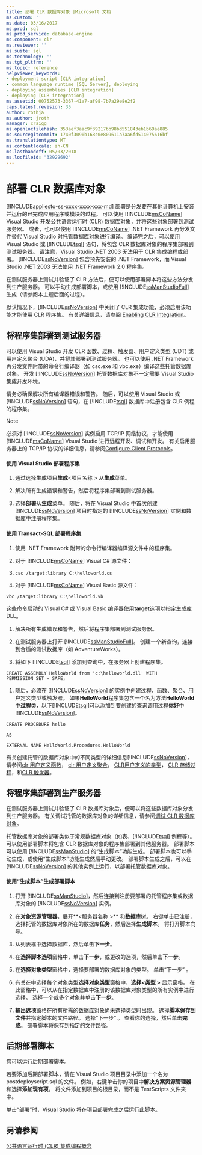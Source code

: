 ```yaml
---
title: 部署 CLR 数据库对象 |Microsoft 文档
ms.custom: ''
ms.date: 03/16/2017
ms.prod: sql
ms.prod_service: database-engine
ms.component: clr
ms.reviewer: ''
ms.suite: sql
ms.technology: ''
ms.tgt_pltfrm: ''
ms.topic: reference
helpviewer_keywords:
- deployment script [CLR integration]
- common language runtime [SQL Server], deploying
- deploying assemblies [CLR integration]
- deploying [CLR integration]
ms.assetid: 00752573-3367-41a7-af98-7b7a29e8e2f2
caps.latest.revision: 35
author: rothja
ms.author: jroth
manager: craigg
ms.openlocfilehash: 353aef3aac9f39217bb98bd551843eb1b69ae885
ms.sourcegitcommit: 1740f3090b168c0e809611a7aa6fd514075616bf
ms.translationtype: MT
ms.contentlocale: zh-CN
ms.lasthandoff: 05/03/2018
ms.locfileid: "32929692"
---
```

# <a name="deploying-clr-database-objects"></a>部署 CLR 数据库对象
[!INCLUDE[appliesto-ss-xxxx-xxxx-xxx-md](../../includes/appliesto-ss-xxxx-xxxx-xxx-md.md)]
  部署是分发要在其他计算机上安装并运行的已完成应用程序或模块的过程。 可以使用 [!INCLUDE[msCoName](../../includes/msconame-md.md)] Visual Studio 开发公共语言运行时 (CLR) 数据库对象，并将这些对象部署到测试服务器。 或者，也可以使用 [!INCLUDE[msCoName](../../includes/msconame-md.md)] .NET Framework 再分发文件替代 Visual Studio 对托管数据库对象进行编译。 编译完之后，可以使用 Visual Studio 或 [!INCLUDE[tsql](../../includes/tsql-md.md)] 语句，将包含 CLR 数据库对象的程序集部署到测试服务器。 请注意，Visual Studio .NET 2003 无法用于 CLR 集成编程或部署。 [!INCLUDE[ssNoVersion](../../includes/ssnoversion-md.md)] 包含预先安装的 .NET Framework，而 Visual Studio .NET 2003 无法使用 .NET Framework 2.0 程序集。  
  
 在测试服务器上测试并验证了 CLR 方法后，便可以使用部署脚本将这些方法分发到生产服务器。 可以手动生成部署脚本，或使用 [!INCLUDE[ssManStudioFull](../../includes/ssmanstudiofull-md.md)] 生成（请参阅本主题后面的过程）。  
  
 默认情况下，[!INCLUDE[ssNoVersion](../../includes/ssnoversion-md.md)] 中关闭了 CLR 集成功能，必须启用该功能才能使用 CLR 程序集。 有关详细信息，请参阅 [Enabling CLR Integration](../../relational-databases/clr-integration/clr-integration-enabling.md)。  
  
## <a name="deploying-the-assembly-to-the-test-server"></a>将程序集部署到测试服务器  
 可以使用 Visual Studio 开发 CLR 函数、过程、触发器、用户定义类型 (UDT) 或用户定义聚合 (UDA)，并将其部署到测试服务器。 也可以使用 .NET Framework 再分发文件附带的命令行编译器（如 csc.exe 和 vbc.exe）编译这些托管数据库对象。 开发 [!INCLUDE[ssNoVersion](../../includes/ssnoversion-md.md)] 托管数据库对象不一定需要 Visual Studio 集成开发环境。  
  
 请务必确保解决所有编译器错误和警告。 随后，可以使用 Visual Studio 或 [!INCLUDE[ssNoVersion](../../includes/ssnoversion-md.md)] 语句，在 [!INCLUDE[tsql](../../includes/tsql-md.md)] 数据库中注册包含 CLR 例程的程序集。  
  
> [!NOTE]  
>  必须对 [!INCLUDE[ssNoVersion](../../includes/ssnoversion-md.md)] 实例启用 TCP/IP 网络协议，才能使用 [!INCLUDE[msCoName](../../includes/msconame-md.md)] Visual Studio 进行远程开发、调试和开发。 有关启用服务器上的 TCP/IP 协议的详细信息，请参阅[Configure Client Protocols](../../database-engine/configure-windows/configure-client-protocols.md)。  
  
#### <a name="to-deploy-the-assembly-using-visual-studio"></a>使用 Visual Studio 部署程序集  
  
1.  通过选择生成项目**生成**\<项目名称 > 从**生成**菜单。  
  
2.  解决所有生成错误和警告，然后将程序集部署到测试服务器。  
  
3.  选择**部署**从**生成**菜单。 随后，将在 Visual Studio 中首次创建 [!INCLUDE[ssNoVersion](../../includes/ssnoversion-md.md)] 项目时指定的 [!INCLUDE[ssNoVersion](../../includes/ssnoversion-md.md)] 实例和数据库中注册程序集。  
  
#### <a name="to-deploy-the-assembly-using-transact-sql"></a>使用 Transact-SQL 部署程序集  
  
1.  使用 .NET Framework 附带的命令行编译器编译源文件中的程序集。  
  
2.  对于 [!INCLUDE[msCoName](../../includes/msconame-md.md)] Visual C# 源文件：  
  
3.  `csc /target:library C:\helloworld.cs`  
  
4.  对于 [!INCLUDE[msCoName](../../includes/msconame-md.md)] Visual Basic 源文件：  
  
 `vbc /target:library C:\helloworld.vb`  
  
 这些命令启动的 Visual C# 或 Visual Basic 编译器使用**target**选项以指定生成库 DLL。  
  
1.  解决所有生成错误和警告，然后将程序集部署到测试服务器。  
  
2.  在测试服务器上打开 [!INCLUDE[ssManStudioFull](../../includes/ssmanstudiofull-md.md)]。 创建一个新查询，连接到合适的测试数据库（如 AdventureWorks）。  
  
3.  将如下 [!INCLUDE[tsql](../../includes/tsql-md.md)] 添加到查询中，在服务器上创建程序集。  
  
 `CREATE ASSEMBLY HelloWorld from 'c:\helloworld.dll' WITH PERMISSION_SET = SAFE;`  
  
1.  随后，必须在 [!INCLUDE[ssNoVersion](../../includes/ssnoversion-md.md)] 的实例中创建过程、函数、聚合、用户定义类型或触发器。 如果**HelloWorld**程序集包含一个名为方法**HelloWorld**中**过程**类，以下[!INCLUDE[tsql](../../includes/tsql-md.md)]可以添加到要创建的查询调用过程**你好**中[!INCLUDE[ssNoVersion](../../includes/ssnoversion-md.md)]。  
  
 `CREATE PROCEDURE hello`  
  
 `AS`  
  
 `EXTERNAL NAME HelloWorld.Procedures.HelloWorld`  
  
 有关创建托管的数据库对象中的不同类型的详细信息[!INCLUDE[ssNoVersion](../../includes/ssnoversion-md.md)]，请参阅[clr 用户定义函数](../../relational-databases/clr-integration-database-objects-user-defined-functions/clr-user-defined-functions.md)， [clr 用户定义聚合](../../relational-databases/clr-integration-database-objects-user-defined-functions/clr-user-defined-aggregates.md)， [CLR用户定义的类型](../../relational-databases/clr-integration-database-objects-user-defined-types/clr-user-defined-types.md)， [CLR 存储过程](http://msdn.microsoft.com/library/bbdd51b2-a9b4-4916-ba6f-7957ac6c3f33)，和[CLR 触发器](http://msdn.microsoft.com/library/302a4e4a-3172-42b6-9cc0-4a971ab49c1c)。  
  
## <a name="deploying-the-assembly-to-production-servers"></a>将程序集部署到生产服务器  
 在测试服务器上测试并验证了 CLR 数据库对象后，便可以将这些数据库对象分发到生产服务器。 有关调试托管的数据库对象的详细信息，请参阅[调试 CLR 数据库对象](../../relational-databases/clr-integration/debugging-clr-database-objects.md)。  
  
 托管数据库对象的部署类似于常规数据库对象（如表、[!INCLUDE[tsql](../../includes/tsql-md.md)] 例程等）。 可以使用部署脚本将包含 CLR 数据库对象的程序集部署到其他服务器。 部署脚本可以使用 [!INCLUDE[ssManStudio](../../includes/ssmanstudio-md.md)] 的“生成脚本”功能生成。 部署脚本也可以手动生成，或使用“生成脚本”功能生成然后手动更改。 部署脚本生成之后，可以在 [!INCLUDE[ssNoVersion](../../includes/ssnoversion-md.md)] 的其他实例上运行，以部署托管数据库对象。  
  
#### <a name="to-generate-a-deployment-script-using-generate-scripts"></a>使用“生成脚本”生成部署脚本  
  
1.  打开 [!INCLUDE[ssManStudio](../../includes/ssmanstudio-md.md)]，然后连接到注册要部署的托管程序集或数据库对象的 [!INCLUDE[ssNoVersion](../../includes/ssnoversion-md.md)] 实例。  
  
2.  在**对象资源管理器**，展开**\<服务器名称 >** 和**数据库**树。 右键单击已注册，选择托管的数据库对象所在的数据库**任务**，然后选择**生成脚本**。 将打开脚本向导。  
  
3.  从列表框中选择数据库，然后单击**下一步**。  
  
4.  在**选择脚本选项**窗格中，单击**下一步**，或更改的选项，然后单击**下一步**。  
  
5.  在**选择对象类型**窗格中，选择要部署的数据库对象的类型。 单击“下一步” 。  
  
6.  有关在中选择每个对象类型**选择对象类型**窗格中，**选择\<类型 >** 显示窗格。 在此窗格中，可以从在指定数据库中注册的该数据库对象类型的所有实例中进行选择。 选择一个或多个对象并单击**下一步**。  
  
7.  **输出选项**窗格在所有所需的数据库对象尚未选择类型时出现。 选择**脚本保存到文件**并指定脚本的文件路径。 选择“下一步” 。 查看你的选择，然后单击**完成**。 部署脚本将保存到指定的文件路径。  
  
## <a name="post-deployment-scripts"></a>后期部署脚本  
 您可以运行后期部署脚本。  
  
 若要添加后期部署脚本，请在 Visual Studio 项目目录中添加一个名为 postdeployscript.sql 的文件。 例如，右键单击你的项目中**解决方案资源管理器**和选择**添加现有项**。 将文件添加到项目的根目录，而不是 TestScripts 文件夹中。  
  
 单击“部署”时，Visual Studio 将在项目部署完成之后运行此脚本。  
  
## <a name="see-also"></a>另请参阅  
 [公共语言运行时 (CLR) 集成编程概念](../../relational-databases/clr-integration/common-language-runtime-clr-integration-programming-concepts.md)  
  
  

